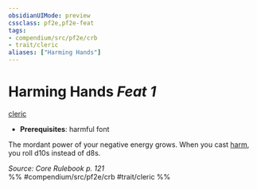 ```yaml
---
obsidianUIMode: preview
cssclass: pf2e,pf2e-feat
tags:
- compendium/src/pf2e/crb
- trait/cleric
aliases: ["Harming Hands"]
---
```

# Harming Hands  *Feat 1*  
[cleric](/rules/traits/cleric.md)  

- **Prerequisites**: harmful font

The mordant power of your negative energy grows. When you cast [harm](/compendium/spells/harm.md), you roll d10s instead of d8s.

*Source: Core Rulebook p. 121*  
%% #compendium/src/pf2e/crb #trait/cleric %%